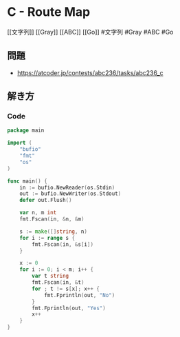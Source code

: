 # C - Route Map
[[文字列]] [[Gray]] [[ABC]] [[Go]]
#文字列 #Gray #ABC #Go 

## 問題
- https://atcoder.jp/contests/abc236/tasks/abc236_c

## 解き方
### Code
```go
package main

import (
	"bufio"
	"fmt"
	"os"
)

func main() {
	in := bufio.NewReader(os.Stdin)
	out := bufio.NewWriter(os.Stdout)
	defer out.Flush()

	var n, m int
	fmt.Fscan(in, &n, &m)

	s := make([]string, n)
	for i := range s {
		fmt.Fscan(in, &s[i])
	}

	x := 0
	for i := 0; i < m; i++ {
		var t string
		fmt.Fscan(in, &t)
		for ; t != s[x]; x++ {
			fmt.Fprintln(out, "No")
		}
		fmt.Fprintln(out, "Yes")
		x++
	}
}
```